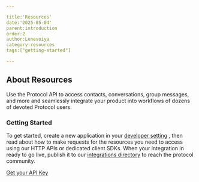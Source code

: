 ```yaml
---

title:'Resources'
date:'2025-05-04'
parent:introduction
order:2
author:Lenevoiya
category:resources
tags:["getting-started"]

---
```


## About Resources
Use the Protocol API to access contacts, conversations, group messages, and more and seamlessly integrate your product into workflows of dozens of devoted Protocol users.

### Getting Started
To get started, create a new application in your [developer setting](/dev-settings) , then read about how to make requests for the resources you need to 
access using our HTTP APIs or dedicated client SDKs. When your integration in ready to go live, publish it to our [integrations directory](/intergration-directory)
to
reach the protocol community.

[Get your API Key](/get-your-api-key)